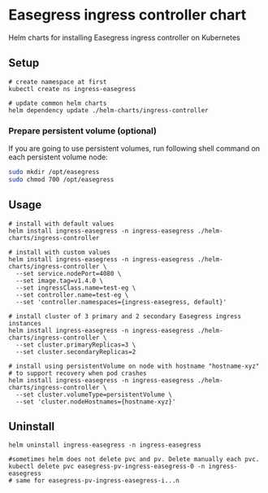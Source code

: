 # Easegress ingress controller chart

Helm charts for installing Easegress ingress controller on Kubernetes

## Setup

```shell
# create namespace at first
kubectl create ns ingress-easegress

# update common helm charts
helm dependency update ./helm-charts/ingress-controller
```

### Prepare persistent volume (optional)

If you are going to use persistent volumes, run following shell command on each persistent volume node:
```bash
sudo mkdir /opt/easegress
sudo chmod 700 /opt/easegress
```

## Usage
```shell
# install with default values
helm install ingress-easegress -n ingress-easegress ./helm-charts/ingress-controller

# install with custom values
helm install ingress-easegress -n ingress-easegress ./helm-charts/ingress-controller \
  --set service.nodePort=4080 \
  --set image.tag=v1.4.0 \
  --set ingressClass.name=test-eg \
  --set controller.name=test-eg \
  --set 'controller.namespaces={ingress-easegress, default}'

# install cluster of 3 primary and 2 secondary Easegress ingress instances
helm install ingress-easegress -n ingress-easegress ./helm-charts/ingress-controller \
  --set cluster.primaryReplicas=3 \
  --set cluster.secondaryReplicas=2

# install using persistentVolume on node with hostname "hostname-xyz"
# to support recovery when pod crashes
helm install ingress-easegress -n ingress-easegress ./helm-charts/ingress-controller \
  --set cluster.volumeType=persistentVolume \
  --set 'cluster.nodeHostnames={hostname-xyz}'
```

## Uninstall

```shell
helm uninstall ingress-easegress -n ingress-easegress

#sometimes helm does not delete pvc and pv. Delete manually each pvc.
kubectl delete pvc easegress-pv-ingress-easegress-0 -n ingress-easegress
# same for easegress-pv-ingress-easegress-i...n
```
